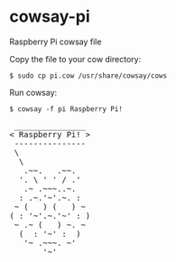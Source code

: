 # cowsay-pi
Raspberry Pi cowsay file

Copy the file to your cow directory:
```
$ sudo cp pi.cow /usr/share/cowsay/cows
```

Run cowsay:
```
$ cowsay -f pi Raspberry Pi!
```
<pre>
 _______________
< Raspberry Pi! >
 ---------------
 \
  \
   .~~.   .~~.
  '. \ ' ' / .'
   .~ .~~~..~.
  : .~.'~'.~. :
 ~ (   ) (   ) ~
( : '~'.~.'~' : )
 ~ .~ (   ) ~. ~
  (  : '~' :  ) 
   '~ .~~~. ~'
       '~'
</pre>
